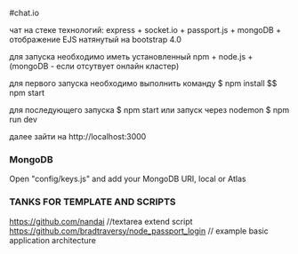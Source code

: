 #chat.io

чат на стеке технологий:
express + socket.io + passport.js + mongoDB + отображение EJS 
натянутый на bootstrap 4.0

для запуска необходимо иметь установленный npm + node.js + (mongoDB - если отсутвует онлайн кластер)

для первого запуска необходимо выполнить команду 
$ npm install $$ npm start

для последующего запуска
$ npm start
или запуск через nodemon
$ npm run dev

далее зайти на http://localhost:3000


### MongoDB
Open "config/keys.js" and add your MongoDB URI, local or Atlas


### TANKS FOR TEMPLATE AND SCRIPTS
https://github.com/nandai //textarea extend script
https://github.com/bradtraversy/node_passport_login // example basic application architecture
